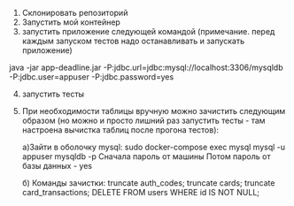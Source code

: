1. Склонировать репозиторий
2. Запустить мой контейнер
3. запустить приложение следующей командой 
(примечание. перед каждым запуском тестов надо останавливать и запускать приложение)

java -jar app-deadline.jar -P:jdbc.url=jdbc:mysql://localhost:3306/mysqldb -P:jdbc.user=appuser -P:jdbc.password=yes

4. запустить тесты

5. При необходимости таблицы вручную можно зачистить следующим образом 
(но можно и просто лишний раз запустить тесты - там настроена вычистка таблиц после прогона
тестов):

   а)Зайти в оболочку mysql:
      sudo docker-compose exec mysql mysql -u appuser mysqldb -p
      Сначала пароль от машины
      Потом пароль от базы данных - yes

   б) Команды зачистки:
      truncate auth_codes;
      truncate cards;
      truncate card_transactions;
      DELETE FROM users WHERE id IS NOT NULL;